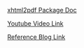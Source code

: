 [xhtml2pdf Package Doc](https://xhtml2pdf.readthedocs.io/en/latest/installation.html)

[Youtube Video Link](https://www.youtube.com/watch?v=5umK8mwmpWM)

[Reference Blog Link](https://pythonguides.com/convert-html-page-to-pdf-using-django/)